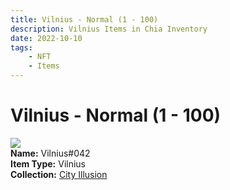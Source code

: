 ```yaml
---
title: Vilnius - Normal (1 - 100)
description: Vilnius Items in Chia Inventory
date: 2022-10-10
tags:
    - NFT
    - Items
---
```


# Vilnius - Normal (1 - 100)
<div class="item_thumbnail">
<img loading="lazy" src="https://3xr3hb4vfdjdkmg23y5rswnnnjrfgvanb66w55oo7pmeoua4hi.arweave.net/3eOzh5Uo0jUw2t47GVmtamJTVA0PvW-71zvvYR1AcOk"><br/>
<div><strong>Name:</strong> Vilnius#042</div>
<div><strong>Item Type:</strong> Vilnius</div>
<div><strong>Collection:</strong> <a href="https://www.spacescan.io/xch/nft/collection/col1lend2dcn558km4wcwta4xnkfv3xpcmlp9kyt0m909emvfxechlyqdl5ndg">City Illusion</a></div>
</div>


